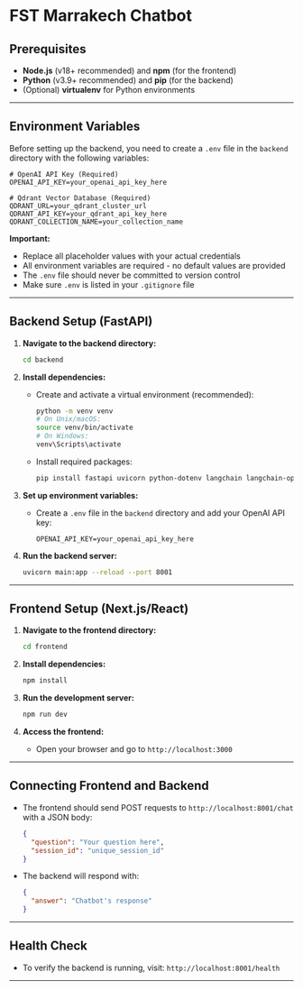 # FST Marrakech Chatbot

## Prerequisites

- **Node.js** (v18+ recommended) and **npm** (for the frontend)
- **Python** (v3.9+ recommended) and **pip** (for the backend)
- (Optional) **virtualenv** for Python environments

---

## Environment Variables

Before setting up the backend, you need to create a `.env` file in the `backend` directory with the following variables:

```env
# OpenAI API Key (Required)
OPENAI_API_KEY=your_openai_api_key_here

# Qdrant Vector Database (Required)
QDRANT_URL=your_qdrant_cluster_url
QDRANT_API_KEY=your_qdrant_api_key_here
QDRANT_COLLECTION_NAME=your_collection_name
```

**Important:**

- Replace all placeholder values with your actual credentials
- All environment variables are required - no default values are provided
- The `.env` file should never be committed to version control
- Make sure `.env` is listed in your `.gitignore` file

---

## Backend Setup (FastAPI)

1. **Navigate to the backend directory:**

   ```sh
   cd backend
   ```

2. **Install dependencies:**

   - Create and activate a virtual environment (recommended):
     ```sh
     python -m venv venv
     # On Unix/macOS:
     source venv/bin/activate
     # On Windows:
     venv\Scripts\activate
     ```
   - Install required packages:
     ```sh
     pip install fastapi uvicorn python-dotenv langchain langchain-openai langchain-qdrant qdrant-client
     ```

3. **Set up environment variables:**

   - Create a `.env` file in the `backend` directory and add your OpenAI API key:
     ```env
     OPENAI_API_KEY=your_openai_api_key_here
     ```

4. **Run the backend server:**
   ```sh
   uvicorn main:app --reload --port 8001
   ```

---

## Frontend Setup (Next.js/React)

1. **Navigate to the frontend directory:**

   ```sh
   cd frontend
   ```

2. **Install dependencies:**

   ```sh
   npm install
   ```

3. **Run the development server:**

   ```sh
   npm run dev
   ```

4. **Access the frontend:**
   - Open your browser and go to `http://localhost:3000`

---

## Connecting Frontend and Backend

- The frontend should send POST requests to `http://localhost:8001/chat` with a JSON body:
  ```json
  {
    "question": "Your question here",
    "session_id": "unique_session_id"
  }
  ```
- The backend will respond with:
  ```json
  {
    "answer": "Chatbot's response"
  }
  ```

---

## Health Check

- To verify the backend is running, visit: `http://localhost:8001/health`

---

